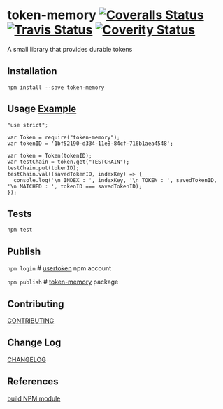 token-memory
[![Coveralls Status](https://coveralls.io/repos/github/usertoken/token-memory/badge.svg)](https://coveralls.io/github/usertoken/token-memory)
[![Travis Status](https://travis-ci.org/usertoken/token-memory.svg)](https://travis-ci.org/usertoken/token-memory)
[![Coverity Status](https://scan.coverity.com/projects/16405/badge.svg)](https://scan.coverity.com/projects/token-memory)
=========

A small library that provides durable tokens

## Installation

  `npm install --save token-memory`

## Usage [Example](example)

    "use strict";

    var Token = require("token-memory");
    var tokenID = '1bf52190-d334-11e8-84cf-716b1aea4548';

    var token = Token(tokenID);
    var testChain = token.get("TESTCHAIN");
    testChain.put(tokenID);
    testChain.val((savedTokenID, indexKey) => {
      console.log('\n INDEX : ', indexKey, '\n TOKEN : ', savedTokenID, '\n MATCHED : ', tokenID === savedTokenID);
    });


## Tests

  `npm test`

## Publish

  `npm login`   # [usertoken](https://www.npmjs.com/~usertoken) npm account

  `npm publish` # [token-memory](https://www.npmjs.com/package/token-memory) package

## Contributing

  [CONTRIBUTING](./CONTRIBUTING.md)

## Change Log

  [CHANGELOG](./CHANGELOG.md)

## References

  [build NPM module](https://medium.com/@jdaudier/how-to-create-and-publish-your-first-node-js-module-444e7585b738)
